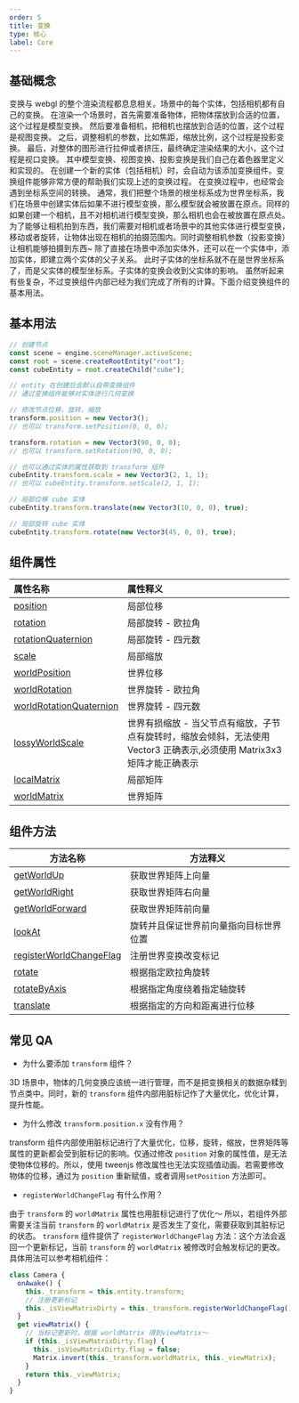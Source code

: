 ```yaml
---
order: 5
title: 变换
type: 核心
label: Core
---
```


<playground src="transform-basic.ts"></playground>

## 基础概念
变换与 webgl 的整个渲染流程都息息相关。场景中的每个实体，包括相机都有自己的变换。
在渲染一个场景时，首先需要准备物体，把物体摆放到合适的位置，这个过程是模型变换。
然后要准备相机，把相机也摆放到合适的位置，这个过程是视图变换。
之后，调整相机的参数，比如焦距，缩放比例，这个过程是投影变换。
最后，对整体的图形进行拉伸或者挤压，最终确定渲染结果的大小，这个过程是视口变换。
其中模型变换、视图变换、投影变换是我们自己在着色器里定义和实现的。
在创建一个新的实体（包括相机）时，会自动为该添加变换组件。变换组件能够非常方便的帮助我们实现上述的变换过程。
在变换过程中，也经常会遇到坐标系空间的转换。
通常，我们把整个场景的根坐标系成为世界坐标系，我们在场景中创建实体后如果不进行模型变换，那么模型就会被放置在原点。同样的如果创建一个相机，且不对相机进行模型变换，那么相机也会在被放置在原点处。
为了能够让相机拍到东西，我们需要对相机或者场景中的其他实体进行模型变换，移动或者旋转，让物体出现在相机的拍摄范围内。同时调整相机参数（投影变换）让相机能够拍摄到东西~
除了直接在场景中添加实体外，还可以在一个实体中，添加实体，即建立两个实体的父子关系。
此时子实体的坐标系就不在是世界坐标系了，而是父实体的模型坐标系。子实体的变换会收到父实体的影响。
虽然听起来有些复杂，不过变换组件内部已经为我们完成了所有的计算。下面介绍变换组件的基本用法。

## 基本用法

```typescript
// 创建节点
const scene = engine.sceneManager.activeScene;
const root = scene.createRootEntity("root");
const cubeEntity = root.createChild("cube");

// entity 在创建后会默认自带变换组件
// 通过变换组件能够对实体进行几何变换

// 修改节点位移，旋转，缩放
transform.position = new Vector3();
// 也可以 transform.setPosition(0, 0, 0);

transform.rotation = new Vector3(90, 0, 0);
// 也可以 transform.setRotation(90, 0, 0);

// 也可以通过实体的属性获取到 transform 组件
cubeEntity.transform.scale = new Vector3(2, 1, 1);
// 也可以 cubeEntity.transform.setScale(2, 1, 1);

// 局部位移 cube 实体
cubeEntity.transform.translate(new Vector3(10, 0, 0), true);

// 局部旋转 cube 实体
cubeEntity.transform.rotate(new Vector3(45, 0, 0), true);
```

## 组件属性

| 属性名称 | 属性释义 |
| :-- | :-- |
| [position](${api}core/Transform#position) | 局部位移 |
| [rotation](${api}core/Transform#rotation) | 局部旋转 - 欧拉角 |
| [rotationQuaternion](${api}core/Transform#rotationquaternion) | 局部旋转 - 四元数 |
| [scale](${api}core/Transform#scale) | 局部缩放 |
| [worldPosition](${api}core/Transform#worldPosition) | 世界位移 |
| [worldRotation](${api}core/Transform#worldRotation) | 世界旋转 - 欧拉角 |
| [worldRotationQuaternion](${api}core/Transform#worldRotationQuaternion) | 世界旋转 - 四元数 |
| [lossyWorldScale](${api}core/Transform#lossyWorldScale) | 世界有损缩放 - 当父节点有缩放，子节点有旋转时，缩放会倾斜，无法使用 Vector3 正确表示,必须使用 Matrix3x3 矩阵才能正确表示 |
| [localMatrix](${api}core/Transform#localMatrix) | 局部矩阵 |
| [worldMatrix](${api}core/Transform#worldMatrix) | 世界矩阵 |

## 组件方法

| 方法名称                                                                | 方法释义                               |
| ----------------------------------------------------------------------- | -------------------------------------- |
| [getWorldUp](${api}core/Transform#getWorldUp)                           | 获取世界矩阵上向量                     |
| [getWorldRight](${api}core/Transform#getWorldRight)                     | 获取世界矩阵右向量                     |
| [getWorldForward](${api}core/Transform#getWorldForward)                 | 获取世界矩阵前向量                     |
| [lookAt](${api}core/Transform#lookAt)                                   | 旋转并且保证世界前向量指向目标世界位置 |
| [registerWorldChangeFlag](${api}core/Transform#registerWorldChangeFlag) | 注册世界变换改变标记                   |
| [rotate](${api}core/Transform#rotate)                                   | 根据指定欧拉角旋转                     |
| [rotateByAxis](${api}core/Transform#rotateByAxis)                       | 根据指定角度绕着指定轴旋转             |
| [translate](${api}core/Transform#translate)                             | 根据指定的方向和距离进行位移           |

## 常见 QA

- 为什么要添加 `transform` 组件？

3D 场景中，物体的几何变换应该统一进行管理，而不是把变换相关的数据杂糅到节点类中。同时，新的 `transform` 组件内部用脏标记作了大量优化，优化计算，提升性能。 ​

- 为什么修改 `transform.position.x` 没有作用？

transform 组件内部使用脏标记进行了大量优化，位移，旋转，缩放，世界矩阵等属性的更新都会受到脏标记的影响。仅通过修改 `position` 对象的属性值，是无法使物体位移的。所以，使用 tweenjs 修改属性也无法实现插值动画。若需要修改物体的位移，通过为 `position` 重新赋值，或者调用`setPosition` 方法即可。

- `registerWorldChangeFlag` 有什么作用？

由于 `transform` 的 `worldMatrix` 属性也用脏标记进行了优化～ 所以，若组件外部需要关注当前 `transform` 的 `worldMatrix` 是否发生了变化，需要获取到其脏标记的状态。 `transform` 组件提供了 `registerWorldChangeFlag` 方法：这个方法会返回一个更新标记，当前 `transform` 的 `worldMatrix` 被修改时会触发标记的更改。具体用法可以参考相机组件：

```typescript
class Camera {
  onAwake() {
    this._transform = this.entity.transform;
    // 注册更新标记
    this._isViewMatrixDirty = this._transform.registerWorldChangeFlag();
  }
  get viewMatrix() {
    // 当标记更新时，根据 worldMatrix 得到viewMatrix～
  	if (this._isViewMatrixDirty.flag) {
      this._isViewMatrixDirty.flag = false;
      Matrix.invert(this._transform.worldMatrix, this._viewMatrix);
    }
    return this._viewMatrix;
  }
}
```
